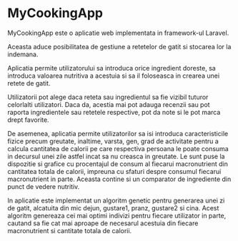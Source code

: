 # MyCookingApp

MyCookingApp este o aplicatie web implementata in framework-ul Laravel.

Aceasta aduce posibilitatea de gestiune a retetelor de gatit si stocarea lor la indemana.

Aplicatia permite utilizatorului sa introduca orice ingredient doreste, sa introduca valoarea nutritiva a acestuia si sa il foloseasca in crearea unei retete de gatit.

Utilizatorii pot alege daca reteta sau ingredientul sa fie vizibil tuturor celorlalti utilizatori. Daca da, acestia mai pot adauga recenzii sau pot raporta ingredientele sau retetele respective, pot da note si le pot marca drept favorite.

De asemenea, aplicatia permite utilizatorilor sa isi introduca caracteristicile fizice precum greutate, inaltime, varsta, gen, grad de activitate pentru a calcula cantitatea de calorii pe care respectiva persoana le poate consuma in decursul unei zile astfel incat sa nu creasca in greutate. Le sunt puse la dispozitie si grafice cu procentajul de consum al fiecarui macronutrient din cantitatea totala de calorii, impreuna cu sfaturi despre consumul fiecarui macronutrient in parte. Aceasta contine si un comparator de ingrediente din punct de vedere nutritiv.

In aplicatie este implementat un algoritm genetic pentru generarea unei zi de gatit, alcatuita din mic dejun, gustare1, pranz, gustare2 si cina. Acest algoritm genereaza cei mai optimi indivizi pentru fiecare utilizator in parte, cautand sa fie cat mai aproape de necesarul acestuia din fiecare macronutrient si cantitate totala de calorii.
